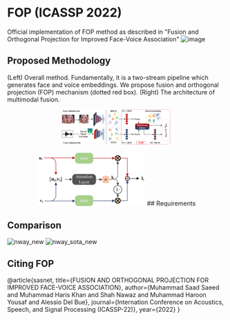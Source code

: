 # FOP (ICASSP 2022)
Official implementation of FOP method as described in "Fusion and Orthogonal Projection for Improved Face-Voice Association"
![image](https://user-images.githubusercontent.com/57453957/155537286-5efb2f3c-878c-47d5-a4a5-cec5421a8219.png)

## Proposed Methodology
(Left) Overall method. Fundamentally, it is a two-stream pipeline which generates face and voice embeddings. We
propose fusion and orthogonal projection (FOP) mechanism (dotted red box). (Right) The architecture of multimodal fusion.
<p align="center"><img src="imgs/proposed_fop.jpg" width="50%"/>
<p align="center"><img src="imgs/gmf.jpg" width="50%"/>
## Requirements

## Comparison
![nway_new](https://user-images.githubusercontent.com/57453957/155538706-39c001ea-3b35-4868-bff5-57c60fc706cb.jpg)
![nway_sota_new](https://user-images.githubusercontent.com/57453957/155538714-304af301-d8b1-43c9-9367-2297af168cb2.jpg)

## Citing FOP
@article{sasnet,
  title={FUSION AND ORTHOGONAL PROJECTION FOR IMPROVED FACE-VOICE ASSOCIATION},
  author={Muhammad Saad Saeed and Muhammad Haris Khan and Shah Nawaz and Muhammad Haroon Yousaf and Alessio Del Bue},
  journal={Internation Conference on Acoustics, Speech, and Signal Processing (ICASSP-22)},
  year={2022}
}
